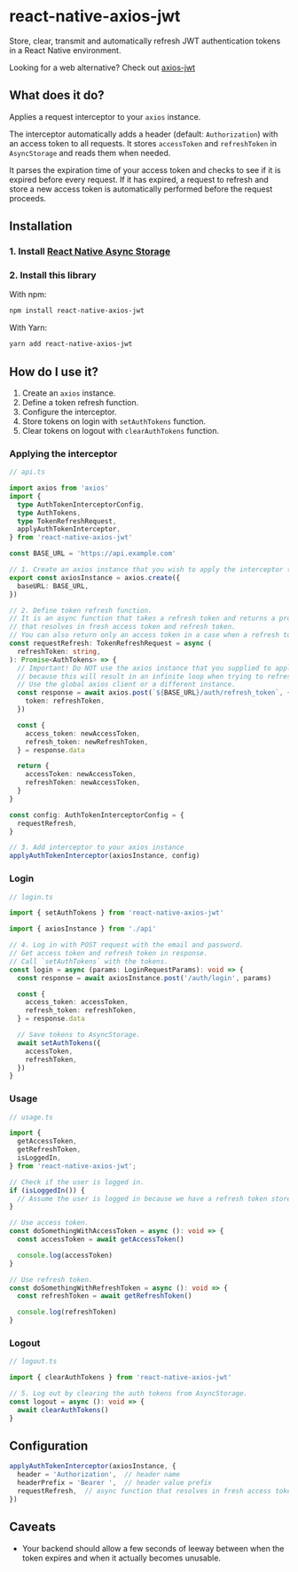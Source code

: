 # react-native-axios-jwt

Store, clear, transmit and automatically refresh JWT authentication tokens in a React Native environment.

Looking for a web alternative? Check out [axios-jwt](https://github.com/jetbridge/axios-jwt)

## What does it do?

Applies a request interceptor to your `axios` instance.

The interceptor automatically adds a header (default: `Authorization`) with an access token to all requests.
It stores `accessToken` and `refreshToken` in `AsyncStorage` and reads them when needed.

It parses the expiration time of your access token and checks to see if it is expired before every request. If it has expired, a request to
refresh and store a new access token is automatically performed before the request proceeds.

## Installation

### 1. Install [React Native Async Storage](https://github.com/react-native-async-storage/async-storage)

### 2. Install this library

With npm:

```bash
npm install react-native-axios-jwt
```

With Yarn:

```bash
yarn add react-native-axios-jwt
```

## How do I use it?

1. Create an `axios` instance.
2. Define a token refresh function.
3. Configure the interceptor.
4. Store tokens on login with `setAuthTokens` function.
5. Clear tokens on logout with `clearAuthTokens` function.

### Applying the interceptor

```typescript
// api.ts

import axios from 'axios'
import {
  type AuthTokenInterceptorConfig,
  type AuthTokens,
  type TokenRefreshRequest,
  applyAuthTokenInterceptor,
} from 'react-native-axios-jwt'

const BASE_URL = 'https://api.example.com'

// 1. Create an axios instance that you wish to apply the interceptor to
export const axiosInstance = axios.create({
  baseURL: BASE_URL,
})

// 2. Define token refresh function.
// It is an async function that takes a refresh token and returns a promise
// that resolves in fresh access token and refresh token.
// You can also return only an access token in a case when a refresh token stays the same.
const requestRefresh: TokenRefreshRequest = async (
  refreshToken: string,
): Promise<AuthTokens> => {
  // Important! Do NOT use the axios instance that you supplied to applyAuthTokenInterceptor
  // because this will result in an infinite loop when trying to refresh the token.
  // Use the global axios client or a different instance.
  const response = await axios.post(`${BASE_URL}/auth/refresh_token`, {
    token: refreshToken,
  })

  const {
    access_token: newAccessToken,
    refresh_token: newRefreshToken,
  } = response.data

  return {
    accessToken: newAccessToken,
    refreshToken: newAccessToken,
  }
}

const config: AuthTokenInterceptorConfig = {
  requestRefresh,
}

// 3. Add interceptor to your axios instance
applyAuthTokenInterceptor(axiosInstance, config)
```

### Login

```typescript
// login.ts

import { setAuthTokens } from 'react-native-axios-jwt'

import { axiosInstance } from './api'

// 4. Log in with POST request with the email and password.
// Get access token and refresh token in response.
// Call `setAuthTokens` with the tokens.
const login = async (params: LoginRequestParams): void => {
  const response = await axiosInstance.post('/auth/login', params)

  const {
    access_token: accessToken,
    refresh_token: refreshToken,
  } = response.data

  // Save tokens to AsyncStorage.
  await setAuthTokens({
    accessToken,
    refreshToken,
  })
}
```

### Usage

```typescript
// usage.ts

import {
  getAccessToken,
  getRefreshToken,
  isLoggedIn,
} from 'react-native-axios-jwt';

// Check if the user is logged in.
if (isLoggedIn()) {
  // Assume the user is logged in because we have a refresh token stored in AsyncStorage.
}

// Use access token.
const doSomethingWithAccessToken = async (): void => {
  const accessToken = await getAccessToken()

  console.log(accessToken)
}

// Use refresh token.
const doSomethingWithRefreshToken = async (): void => {
  const refreshToken = await getRefreshToken()

  console.log(refreshToken)
}
```

### Logout

```typescript
// logout.ts

import { clearAuthTokens } from 'react-native-axios-jwt'

// 5. Log out by clearing the auth tokens from AsyncStorage.
const logout = async (): void => {
  await clearAuthTokens()
}
```

## Configuration

```typescript
applyAuthTokenInterceptor(axiosInstance, {
  header = 'Authorization',  // header name
  headerPrefix = 'Bearer ',  // header value prefix
  requestRefresh,  // async function that resolves in fresh access token (and refresh token)
})
```

## Caveats

- Your backend should allow a few seconds of leeway between when the token expires and when it actually becomes unusable.
